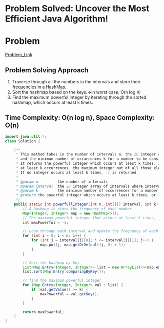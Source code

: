 # Problem Solved: Uncover the Most Efficient Java Algorithm!

# Problem

[Problem_Link](https://practice.geeksforgeeks.org/problems/d894706c496da5c5a4f45b0360c7f4164c516f83/1)

## **Problem Solving Approach**

1. Traverse through all the numbers in the intervals and store their frequencies in a HashMap.
2. Sort the hashmap based on the keys.→in worst case, O(n log n)
3. Find the maximum powerful integer by iterating through the sorted hashmap, which occurs at least k times.

## **Time Complexity: O(n log n), Space Complexity: O(n)**

```java
import java.util.*;
class Solution {

    /**
     * This method takes in the number of intervals n, the 2D integer array of intervals interval, 
     * and the minimum number of occurrences k for a number to be considered powerful.
     * It returns the powerful integer which occurs at least k times. If multiple integers have 
     * at least k occurrences, the maximum integer out of all those elements is returned.
     * If no integer occurs at least k times, -1 is returned.
     *
     * @param n         the number of intervals
     * @param interval  the 2D integer array of intervals where interval[i] = [start, end]
     * @param k         the minimum number of occurrences for a number to be considered powerful
     * @return the powerful integer which occurs at least k times, or -1 if no integer occurs at least k times
     */
    public static int powerfullInteger(int n, int[][] interval, int k) {
        // A hashmap to store the frequency of each number
        Map<Integer, Integer> map = new HashMap<>();
        // The maximum powerful integer that occurs at least k times, if there is no, return -1
        int maxPowerful = -1;

        // Loop through each interval and update the frequency of each number in the hashmap
        for (int i = 0; i < n; i++) {
            for (int j = interval[i][0]; j <= interval[i][1]; j++) {
                map.put(j, map.getOrDefault(j, 0) + 1);
            }
        }

        // Sort the hashmap by key
        List<Map.Entry<Integer, Integer>> list = new ArrayList<>(map.entrySet());
        list.sort(Map.Entry.comparingByKey());

        // find the maximum powerful integer
        for (Map.Entry<Integer, Integer> val : list) {
            if (val.getValue() >= k) {
                maxPowerful = val.getKey();
            }
        }

        return maxPowerful;
    }
}
```